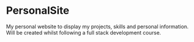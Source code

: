 # PersonalSite
My personal website to display my projects, skills and personal information.
Will be created whilst following a full stack development course.
